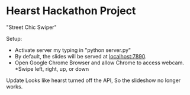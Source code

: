 
Hearst Hackathon Project
========================

"Street Chic Swiper"

Setup:
* Activate server my typing in "python server.py"
* By default, the slides will be served at [localhost:7890](http://localhost:7890).
* Open Google Chrome Browser and allow Chrome to access webcam.
*Swipe left, right, up, or down


Update
Looks like hearst turned off the API, 
So the slideshow no longer works.